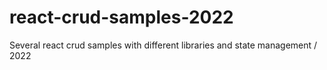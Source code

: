 # react-crud-samples-2022
Several react crud samples with different libraries and state management / 2022
